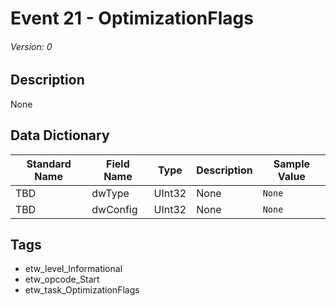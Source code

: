 # Event 21 - OptimizationFlags
###### Version: 0

## Description
None

## Data Dictionary
|Standard Name|Field Name|Type|Description|Sample Value|
|---|---|---|---|---|
|TBD|dwType|UInt32|None|`None`|
|TBD|dwConfig|UInt32|None|`None`|

## Tags
* etw_level_Informational
* etw_opcode_Start
* etw_task_OptimizationFlags